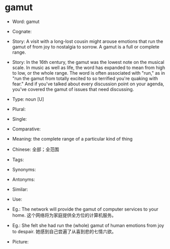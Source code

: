 # gamut

- Word: gamut
- Cognate: 
- Story: A visit with a long-lost cousin might arouse emotions that run the gamut of from joy to nostalgia to sorrow. A gamut is a full or complete range.
- Story: In the 16th century, the gamut was the lowest note on the musical scale. In music as well as life, the word has expanded to mean from high to low, or the whole range. The word is often associated with "run," as in "run the gamut from totally excited to so terrified you're quaking with fear." And if you've talked about every discussion point on your agenda, you've covered the gamut of issues that need discussing.

- Type: noun [U]
- Plural: 
- Single: 
- Comparative: 
- Meaning: the complete range of a particular kind of thing
- Chinese: 全部；全范围
- Tags: 
- Synonyms: 
- Antonyms: 
- Similar: 
- Use: 
- Eg.: The network will provide the gamut of computer services to your home. 这个网络将为家庭提供全方位的计算机服务。
- Eg.: She felt she had run the (whole) gamut of human emotions from joy to despair. 她感到自己尝遍了从喜到悲的七情六欲。
- Picture: 

